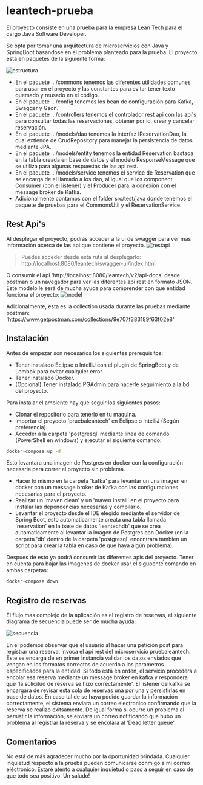 # leantech-prueba
El proyecto consiste en una prueba para la empresa Lean Tech para el cargo Java Software Developer.

Se opta por tomar una arquitectura de microservicios con Java y SpringBoot basandose en el problema planteado para la prueba.
El proyecto está en paquetes de la siguiente forma:

![estructura](https://user-images.githubusercontent.com/42575272/139563187-5d83c7fb-e63a-405e-8790-88ac08ef0cee.PNG)

- En el paquete .../commons tenemos las diferentes utilidades comunes para usar en el proyecto y las constantes para evitar tener texto quemado y reusado en el código.
- En el paquete .../config tenemos los bean de configuración para Kafka, Swagger y Gson.
- En el paquete .../controllers tenemos el controlador rest api con las api's para consultar todas las reservaciones, obtener por id, crear y cancelar reservación.
- En el paquete .../models/dao tenemos la interfaz IReservationDao, la cual extiende de CrudRepository para manejar la persistencia de datos mediante JPA.
- En el paquete .../models/entity tenemos la entidad Reservation bastada en la tabla creada en base de datos y el modelo ResponseMessage que se utiliza para algunas respuestas de las api rest.
- En el paquete .../models/service tenemos el service de Reservation que se encarga de el llamado a los dao, al igual que los component Consumer (con el listener) y el Producer para la conexión con el message broker de Kafka.
- Adicionalmente contamos con el folder src/test/java donde tenemos el paquete de pruebas para el CommonsUtil y el ReservationService.

## Rest Api's
Al desplegar el proyecto, podrás acceder a la ui de swagger para ver mas información acerca de las api que contiene el proyecto.
![restapi](https://user-images.githubusercontent.com/42575272/139563193-c129f0b4-4165-4e5c-9645-9fbeaa233bf1.PNG)
> Puedes acceder desde esta ruta al desplegarlo: http://localhost:8080/leantech/swagger-ui/index.html

O consumir el api 'http://localhost:8080/leantech/v2/api-docs' desde postman o un navegador para ver las diferentes api rest en formato JSON.
Este modelo le será de mucha ayuda para comprender con que entidad funciona el proyecto:
![model](https://user-images.githubusercontent.com/42575272/139563579-7d81acab-dbac-43bf-9ea5-6a94b6f0b78d.PNG)

Adicionalmente, esta es la collection usada durante las pruebas mediante postman: 'https://www.getpostman.com/collections/9e707f383189f63f02e8'

## Instalación
Antes de empezar son necesarios los siguientes prerequisitos:
- Tener instalado Eclipse o IntelliJ con el plugin de SpringBoot y de Lombok para evitar cualquier error.
- Tener instalado Docker.
- (Opcional) Tener instalado PGAdmin para hacerle seguimiento a la bd del proyecto.

Para instalar el ambiente hay que seguir los siguientes pasos:
- Clonar el repositorio para tenerlo en tu maquina.
- Importar el proyecto 'pruebaleantech' en Eclipse o IntelliJ (Según preferencia).
- Acceder a la carpeta 'postgresql' mediante linea de comando (PowerShell en windows) y ejecutar el siguiente comando:
```bash
docker-compose up -d
```
Esto levantara una imagen de Postgres en docker con la configuración necesaria para correr el proyecto sin problema.
- Hacer lo mismo en la carpeta 'kafka' para levantar un una imagen en docker con un message broker de Kafka con las configuraciones necesarias para el proyecto.
- Realizar un 'maven clean' y un 'maven install' en el proyecto para instalar las dependencias necesarias y compilarlo.
- Levantar el proyecto desde el IDE elegido mediante el servidor de Spring Boot, esto automaticamente creata  una tabla llamada 'reservation' en la base de datos 'leantechdb' que se crea automaticamente al levantar la imagen de Postgres con Docker (en la carpeta 'db' dentro de la carpeta 'postgresql' encontrara tambien un script para crear la tabla en caso de que haya algún problema).

Despues de esto ya podrá consumir las diferentes apis del proyecto. Tener en cuenta para bajar las imagenes de docker usar el siguoente comando en ambas carpetas:
```bash
docker-compose down
```

## Registro de reservas
El flujo mas complejo de la aplicación es el registro de reservas, el siguiente diagrama de secuencia puede ser de mucha ayuda: 

![secuencia](https://user-images.githubusercontent.com/42575272/139563765-ea345d2e-870d-4e0a-bc8e-1e8f7c8d76b2.jpeg)

En el podemos observar que el usuario al hacer una petición post para registrar una reserva, invoca el api rest del microservicio pruebaleantech. Este se encarga de en primer instancia validar  los datos enviados que vengan en los formatos correctos de acuerdo a los parametros especificados para la entidad. Si todo está en orden, el servicio procedera a encolar esa reserva mediante un message broker en kafka y respondera que 'la solicitud de reserva se hizo correctamente'. El listener de kafka se encargara de revisar esta cola de reservas una por una y persistirlas en base de datos. En caso tal de se haya podido guardar la información correctamente, el sistema enviara un correo electronico confirmando que la reserva se realizo exitsamente. De igual forma si ocurre un problema al persistir la información, se enviara un correo notificando que hubo un problema al registrar la reserva y se encolara al 'Dead letter queue'.

## Comentarios
No está de más agradecer mucho por la oportunidad brindada. Cualquier inquietud respecto a la prueba pueden comunicarse conmigo a mi correo eléctronico. Estaré atento a cualquier inquietud o paso a seguir en caso de que todo sea positivo. Un saludo!
